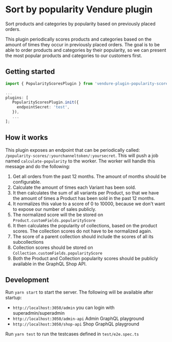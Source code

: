 # Sort by popularity Vendure plugin

Sort products and categories by popularity based on previously placed orders.

This plugin periodically scores products and categories based on the amount of times they occur in previously placed orders. The goal is to be able to order products and categories by their popularity, so we can present the most popular products and categories to our customers first.

## Getting started

```ts
import { PopularityScoresPlugin } from 'vendure-plugin-popularity-scores'

...
plugins: [
   PopularityScoresPlugin.init({
     endpointSecret: 'test',
   }),
   ...
];
```

## How it works

This plugin exposes an endpoint that can be periodically called: `/popularity-scores/:yourchanneltoken/:yoursecret`. This will push a job named `calculate-popularity` to the worker. The worker will handle this message and do the following:

1. Get all orders from the past 12 months. The amount of months should be configurable.
2. Calculate the amount of times each Variant has been sold.
3. It then calculates the sum of all variants per Product, so that we have the amount of times a Product has been sold in the past 12 months.
4. It normalizes this value to a score of 0 to 10000, because we don't want to expose our number of sales publicly.
5. The normalized score will the be stored on `Product.customFields.popularityScore`
6. It then calculates the popularity of collections, based on the product scores. The collection scores do not have to be normalized again.
7. The score of a parent collection should include the scores of all its subcollections
8. Collection scores should be stored on `Collection.customFields.popularityScore`
9. Both the Product and Collection popularity scores should be publicly available in the GraphQL Shop API.

## Development

Run `yarn start` to start the server. The following will be available after startup:

- `http://localhost:3050/admin` you can login with superadmin/superadmin
- `http://localhost:3050/admin-api` Admin GraphQL playground
- `http://localhost:3050/shop-api` Shop GraphQL playground

Run `yarn test` to run the testcases defined in `test/e2e.spec.ts`
